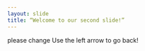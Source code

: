 ```yaml
---
layout: slide
title: “Welcome to our second slide!”
---
```

please change
Use the left arrow to go back!
